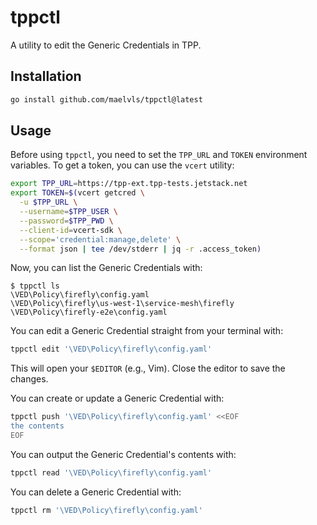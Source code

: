 # tppctl

A utility to edit the Generic Credentials in TPP.

## Installation

```bash
go install github.com/maelvls/tppctl@latest
```

## Usage

Before using `tppctl`, you need to set the `TPP_URL` and `TOKEN` environment
variables. To get a token, you can use the `vcert` utility:

```bash
export TPP_URL=https://tpp-ext.tpp-tests.jetstack.net
export TOKEN=$(vcert getcred \
  -u $TPP_URL \
  --username=$TPP_USER \
  --password=$TPP_PWD \
  --client-id=vcert-sdk \
  --scope='credential:manage,delete' \
  --format json | tee /dev/stderr | jq -r .access_token)
```

Now, you can list the Generic Credentials with:

```console
$ tppctl ls
\VED\Policy\firefly\config.yaml
\VED\Policy\firefly\us-west-1\service-mesh\firefly
\VED\Policy\firefly-e2e\config.yaml
```

You can edit a Generic Credential straight from your terminal with:

```bash
tppctl edit '\VED\Policy\firefly\config.yaml'
```

This will open your `$EDITOR` (e.g., Vim). Close the editor to save the changes.

You can create or update a Generic Credential with:

```bash
tppctl push '\VED\Policy\firefly\config.yaml' <<EOF
the contents
EOF
```

You can output the Generic Credential's contents with:

```bash
tppctl read '\VED\Policy\firefly\config.yaml'
```

You can delete a Generic Credential with:

```bash
tppctl rm '\VED\Policy\firefly\config.yaml'
```
